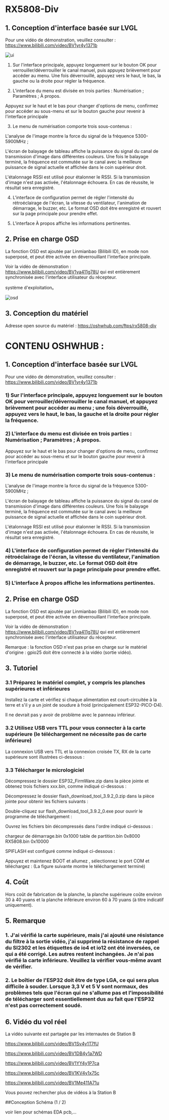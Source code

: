 # RX5808-Div
## 1. Conception d'interface basée sur LVGL
Pour une vidéo de démonstration, veuillez consulter : https://www.bilibili.com/video/BV1yr4y1371b

![ui](https://user-images.githubusercontent.com/66466560/218503938-571cd1fa-2c89-4279-a6aa-281c7fcf8234.jpeg)


1) Sur l'interface principale, appuyez longuement sur le bouton OK pour verrouiller/déverrouiller le canal manuel, puis appuyez brièvement pour accéder au menu. Une fois déverrouillé, appuyez vers le haut, le bas, la gauche ou la droite pour régler la fréquence.

2) L'interface du menu est divisée en trois parties : Numérisation ; Paramètres ; À propos.

Appuyez sur le haut et le bas pour changer d'options de menu, confirmez pour accéder au sous-menu et sur le bouton gauche pour revenir à l'interface principale

3) Le menu de numérisation comporte trois sous-contenus :

L'analyse de l'image montre la force du signal de la fréquence 5300-5900MHz ;

L'écran de balayage de tableau affiche la puissance du signal du canal de transmission d'image dans différentes couleurs. Une fois le balayage terminé, la fréquence est commutée sur le canal avec la meilleure puissance de signal actuelle et affichée dans le coin supérieur droit.

L'étalonnage RSSI est utilisé pour étalonner le RSSI. Si la transmission d'image n'est pas activée, l'étalonnage échouera. En cas de réussite, le résultat sera enregistré.

4) L'interface de configuration permet de régler l'intensité du rétroéclairage de l'écran, la vitesse du ventilateur, l'animation de démarrage, le buzzer, etc. Le format OSD doit être enregistré et rouvert sur la page principale pour prendre effet.

5) L'interface À propos affiche les informations pertinentes.
 

## 2. Prise en charge OSD
La fonction OSD est ajoutée par Linmianbao (Bilibili ID), en mode non superposé, et peut être activée en déverrouillant l'interface principale.

Voir la vidéo de démonstration : https://www.bilibili.com/video/BV1ya411g78U qui est entièrement synchronisée avec l'interface utilisateur du récepteur.

système d'exploitation。

![osd](https://user-images.githubusercontent.com/66466560/218504602-102e7fe0-b935-48ca-be9e-f459200034c8.jpg)


## 3. Conception du matériel
Adresse open source du matériel : https://oshwhub.com/ftps/rx5808-div 




# CONTENU OSHWHUB : 
## 1. Conception d'interface basée sur LVGL
Pour une vidéo de démonstration, veuillez consulter : https://www.bilibili.com/video/BV1yr4y1371b



### 1) Sur l'interface principale, appuyez longuement sur le bouton OK pour verrouiller/déverrouiller le canal manuel, et appuyez brièvement pour accéder au menu ; une fois déverrouillé, appuyez vers le haut, le bas, la gauche et la droite pour régler la fréquence.

### 2) L'interface du menu est divisée en trois parties : Numérisation ; Paramètres ; À propos.

Appuyez sur le haut et le bas pour changer d'options de menu, confirmez pour accéder au sous-menu et sur le bouton gauche pour revenir à l'interface principale

### 3) Le menu de numérisation comporte trois sous-contenus :

L'analyse de l'image montre la force du signal de la fréquence 5300-5900MHz ;

L'écran de balayage de tableau affiche la puissance du signal du canal de transmission d'image dans différentes couleurs. Une fois le balayage terminé, la fréquence est commutée sur le canal avec la meilleure puissance de signal actuelle et affichée dans le coin supérieur droit.

L'étalonnage RSSI est utilisé pour étalonner le RSSI. Si la transmission d'image n'est pas activée, l'étalonnage échouera. En cas de réussite, le résultat sera enregistré.

### 4) L'interface de configuration permet de régler l'intensité du rétroéclairage de l'écran, la vitesse du ventilateur, l'animation de démarrage, le buzzer, etc. Le format OSD doit être enregistré et rouvert sur la page principale pour prendre effet.

### 5) L'interface À propos affiche les informations pertinentes.

 

## 2. Prise en charge OSD
La fonction OSD est ajoutée par Linmianbao (Bilibili ID), en mode non superposé, et peut être activée en déverrouillant l'interface principale.

Voir la vidéo de démonstration : https://www.bilibili.com/video/BV1ya411g78U qui est entièrement synchronisée avec l'interface utilisateur du récepteur.



Remarque : la fonction OSD n'est pas prise en charge sur le matériel d'origine : gpio25 doit être connecté à la vidéo (sortie vidéo).



## 3. Tutoriel
### 3.1 Préparez le matériel complet, y compris les planches supérieures et inférieures

Installez la carte et vérifiez si chaque alimentation est court-circuitée à la terre et s'il y a un joint de soudure à froid (principalement ESP32-PICO-D4).

Il ne devrait pas y avoir de problème avec le panneau inférieur.

### 3.2 Utilisez USB vers TTL pour vous connecter à la carte supérieure (le téléchargement ne nécessite pas de carte inférieure)

La connexion USB vers TTL et la connexion croisée TX, RX de la carte supérieure sont illustrées ci-dessous :



### 3.3 Télécharger le micrologiciel

Décompressez le dossier ESP32_FirmWare.zip dans la pièce jointe et obtenez trois fichiers xxx.bin, comme indiqué ci-dessous :



Décompressez le dossier flash_download_tool_3.9.2_0.zip dans la pièce jointe pour obtenir les fichiers suivants :



Double-cliquez sur flash_download_tool_3.9.2_0.exe pour ouvrir le programme de téléchargement :



Ouvrez les fichiers bin décompressés dans l'ordre indiqué ci-dessous :

chargeur de démarrage.bin 0x1000
table de partition.bin 0x8000
RX5808.bin 0x10000 



SPIFLASH est configuré comme indiqué ci-dessous :



Appuyez et maintenez BOOT et allumez , sélectionnez le port COM et téléchargez : (La figure suivante montre le téléchargement terminé)



## 4. Coût

Hors coût de fabrication de la planche, la planche supérieure coûte environ 30 à 40 yuans et la planche inférieure environ 60 à 70 yuans (à titre indicatif uniquement).

## 5. Remarque

### 1. J'ai vérifié la carte supérieure, mais j'ai ajouté une résistance du filtre à la sortie vidéo, j'ai supprimé la résistance de rappel du SI2302 et les étiquettes de io4 et io12 ont été inversées, ce qui a été corrigé. Les autres restent inchangées. Je n'ai pas vérifié la carte inférieure. Veuillez la vérifier vous-même avant de vérifier.

### 2. Le boîtier de l'ESP32 doit être de type LGA, ce qui sera plus difficile à souder. Lorsque 3,3 V et 5 V sont normaux, des problèmes tels que l'écran qui ne s'allume pas et l'impossibilité de télécharger sont essentiellement dus au fait que l'ESP32 n'est pas correctement soudé.

## 6. Vidéo du vol réel

La vidéo suivante est partagée par les internautes de Station B

https://www.bilibili.com/video/BV1Sv4y1T7fU

https://www.bilibili.com/video/BV1DB4y1a7WD

https://www.bilibili.com/video/BV1YY4y1P7ca

https://www.bilibili.com/video/BV1KV4y1x75c

https://www.bilibili.com/video/BV1Me411A71u

Vous pouvez rechercher plus de vidéos à la Station B

##Conception
Schéma (1 / 2)

voir lien pour schémas EDA pcb,...



